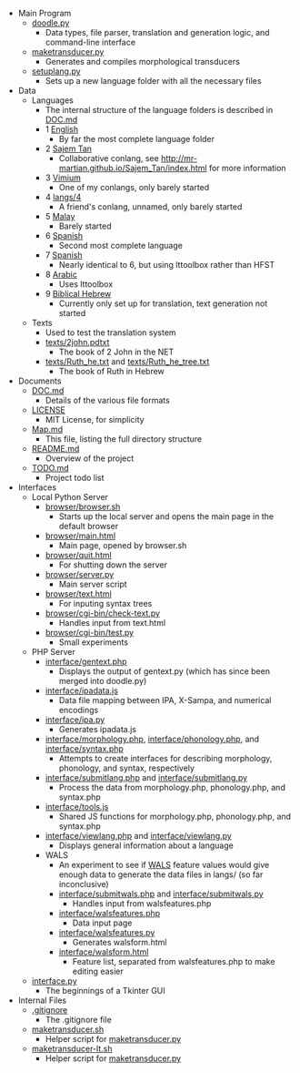 - Main Program
  - [doodle.py](doodle.py)
    - Data types, file parser, translation and generation logic, and command-line interface
  - [maketransducer.py](maketransducer.py)
    - Generates and compiles morphological transducers
  - [setuplang.py](setuplang.py)
    - Sets up a new language folder with all the necessary files
- Data
  - Languages
    - The internal structure of the language folders is described in [DOC.md](DOC.md)
    - 1 [English](langs/1)
      - By far the most complete language folder
    - 2 [Sajem Tan](langs/2)
      - Collaborative conlang, see http://mr-martian.github.io/Sajem_Tan/index.html for more information
    - 3 [Vimium](langs/3)
      - One of my conlangs, only barely started
    - 4 [langs/4](langs/4)
      - A friend's conlang, unnamed, only barely started
    - 5 [Malay](langs/5)
      - Barely started
    - 6 [Spanish](langs/6)
      - Second most complete language
    - 7 [Spanish](langs/7)
      - Nearly identical to 6, but using lttoolbox rather than HFST
    - 8 [Arabic](langs/8)
      - Uses lttoolbox
    - 9 [Biblical Hebrew](langs/9)
      - Currently only set up for translation, text generation not started
  - Texts
    - Used to test the translation system
    - [texts/2john.pdtxt](texts/2john.pdtxt)
      - The book of 2 John in the NET
    - [texts/Ruth_he.txt](texts/Ruth_he.txt) and [texts/Ruth_he_tree.txt](texts/Ruth_he_tree.txt)
      - The book of Ruth in Hebrew
- Documents
  - [DOC.md](DOC.md)
    - Details of the various file formats
  - [LICENSE](LICENSE)
    - MIT License, for simplicity
  - [Map.md](Map.md)
    - This file, listing the full directory structure
  - [README.md](README.md)
    - Overview of the project
  - [TODO.md](TODO.md)
    - Project todo list
- Interfaces
  - Local Python Server
    - [browser/browser.sh](browser/browser.sh)
      - Starts up the local server and opens the main page in the default browser
    - [browser/main.html](browser/main.html)
      - Main page, opened by browser.sh
    - [browser/quit.html](browser/quit.html)
      - For shutting down the server
    - [browser/server.py](browser/server.py)
      - Main server script
    - [browser/text.html](browser/text.html)
      - For inputing syntax trees
    - [browser/cgi-bin/check-text.py](browser/cgi-bin/check-text.py)
      - Handles input from text.html
    - [browser/cgi-bin/test.py](browser/cgi-bin/test.py)
      - Small experiments
  - PHP Server
    - [interface/gentext.php](interface/gentext.php)
      - Displays the output of gentext.py (which has since been merged into doodle.py)
    - [interface/ipadata.js](interface/ipadata.js)
      - Data file mapping between IPA, X-Sampa, and numerical encodings
    - [interface/ipa.py](interface/ipa.py)
      - Generates ipadata.js
    - [interface/morphology.php](interface/morphology.php), [interface/phonology.php](interface/phonology.php), and [interface/syntax.php](interface/syntax.php)
      - Attempts to create interfaces for describing morphology, phonology, and syntax, respectively
    - [interface/submitlang.php](interface/submitlang.php) and [interface/submitlang.py](interface/submitlang.py)
      - Process the data from morphology.php, phonology.php, and syntax.php
    - [interface/tools.js](interface/tools.js)
      - Shared JS functions for morphology.php, phonology.php, and syntax.php
    - [interface/viewlang.php](interface/viewlang.php) and [interface/viewlang.py](interface/viewlang.py)
      - Displays general information about a language
    - WALS
      - An experiment to see if [WALS](http://wals.info) feature values would give enough data to generate the data files in langs/ (so far inconclusive)
      - [interface/submitwals.php](interface/submitwals.php) and [interface/submitwals.py](interface/submitwals.py)
        - Handles input from walsfeatures.php
      - [interface/walsfeatures.php](interface/walsfeatures.php)
        - Data input page
      - [interface/walsfeatures.py](interface/walsfeatures.py)
        - Generates walsform.html
      - [interface/walsform.html](interface/walsform.html)
        - Feature list, separated from walsfeatures.php to make editing easier
  - [interface.py](interface.py)
    - The beginnings of a Tkinter GUI
- Internal Files
  - [.gitignore](.gitignore)
    - The .gitignore file
  - [maketransducer.sh](maketransducer.sh)
    - Helper script for [maketransducer.py](maketransducer.py)
  - [maketransducer-lt.sh](maketransducer-lt.sh)
    - Helper script for [maketransducer.py](maketransducer.py)
